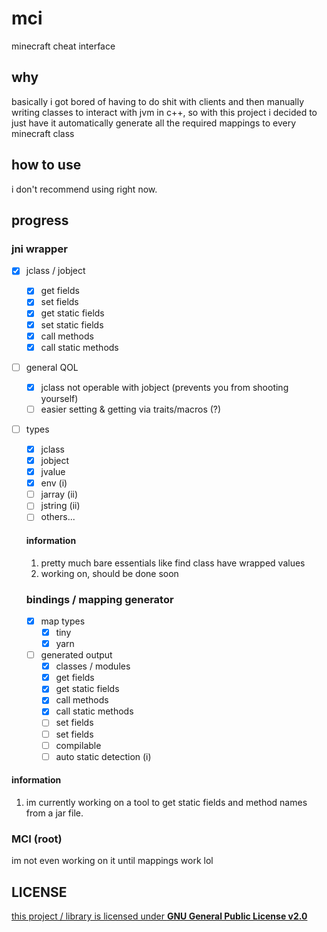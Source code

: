 # mci
minecraft cheat interface

## why

basically i got bored of having to do shit with clients and then manually writing classes to interact with jvm in c++,
so with this project i decided to just have it automatically generate all the required mappings to every minecraft class

## how to use
i don't recommend using right now.

## progress 
### jni wrapper
- [x] jclass / jobject
  - [x] get fields
  - [x] set fields
  - [x] get static fields
  - [x] set static fields
  - [x] call methods
  - [x] call static methods
- [ ] general QOL
  - [x] jclass not operable with jobject (prevents you from shooting yourself)
  - [ ] easier setting & getting via traits/macros (?)
- [ ] types
  - [x] jclass
  - [x] jobject
  - [x] jvalue
  - [x] env (i)
  - [ ] jarray (ii)
  - [ ] jstring (ii)
  - [ ] others...
  #### information
  1. pretty much bare essentials like find class have wrapped values
  2. working on, should be done soon
  
  ### bindings / mapping generator
  - [x] map types
    - [x] tiny
    - [x] yarn
  - [ ] generated output
    - [x] classes / modules
    - [x] get fields
    - [x] get static fields
    - [x] call methods
    - [x] call static methods
    - [ ] set fields
    - [ ] set fields
    - [ ] compilable 
    - [ ] auto static detection (i)
 #### information
 1. im currently working on a tool to get static fields and method names from a jar file.
 ### MCI (root)
 im not even working on it until mappings work lol


## LICENSE
[this project / library is licensed under **GNU General Public License v2.0**](https://github.com/pozm/mci/blob/master/LICENSE)
